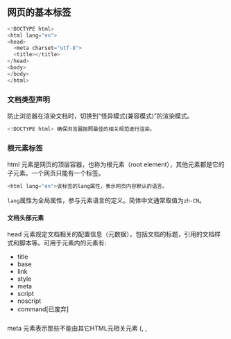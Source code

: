 ## 网页的基本标签

```javascript
<!DOCTYPE html>
<html lang="en">
<head>
  <meta charset="utf-8">
  <title></title>
</head>
<body>
</body>
</html>
```
### 文档类型声明

<!DOCTYPE> 防止浏览器在渲染文档时，切换到“怪异模式(兼容模式)”的渲染模式。

```javascript
<!DOCTYPE html> 确保浏览器按照最佳的相关规范进行渲染。
```

### 根元素标签

html 元素是网页的顶层容器，也称为根元素（root element），其他元素都是它的子元素。一个网页只能有一个<html>标签。

```javascript
<html lang="en">该标签的lang属性，表示网页内容默认的语言。
```

`lang`属性为全局属性，参与元素语言的定义。简体中文通常取值为`zh-CN`。

#### 文档头部元素

head 元素规定文档相关的配置信息（元数据），包括文档的标题，引用的文档样式和脚本等。可用于<head>元素内的元素有:
- title
- base
- link
- style
- meta
- script
- noscript
- command[已废弃]

##### <meta>

meta 元素表示那些不能由其它HTML元相关元素 (<base>, <link>, <script>, <style> 或 <title>) 之一表示的任何元数据信息。
属性：
1. `charset` 此属性声明当前文档的字符编码，通常为`UTF-8`。
2. `name` 此属性定义文档级元数据的名称。此属性的可能值为：
   - `application-name` 定义正运行在该网页上的网络应用名称。
   - `author` 定义文档的作者名称，格式自由。
   - `description` 定义页面内容的简短介绍和描述。
   - `generator` 定义生成页面的软件的标识符。
   - `keywords` 定义页面内容相关的单词。
   - `referrer` 实验性API，详情查询MDN。
   - `viewport` 定义有关视口初始大小的设置，以提供移动设备服务。
3. `http-equiv` 此枚举属性定义了能改变服务器和用户引擎行为的编译。
   - `content-security-policy`内容安全策略。
   - `refresh` 定义页面的载入时间。
4. `content` 此属性包含`http-equiv`或`name`属性的值,具体取决于所使用的值。

##### <title>

title 元素 定义文档的标题，显示在浏览器的标题栏或标签页上。**<title>标签的内部，不能再放置其他标签，只能放置无格式的纯文本。**

##### <base>

base 元素指定用于一个文档中包含的所有相对`URL`的根`URL`，默认的`target`。一份中只能有一个 <base> 元素。
属性：
1. `href` 定义文档中相对`URL`地址的基础`URL`。
2. `target` 定义了默认的页面刷新位置。
    - `_self` 载入结果到当前HTML5的浏览上下文。
    - `_blank` 载入结果到一个新的窗口。
    - `_parent` 载入到父级窗口，如果没有父级，载入当前窗口。
    - `_top` 载入到顶级窗口。

##### <link>

外部资源链接 元素 规定了当前文档与外部资源的关系。

`<link href="main.css" rel="stylesheet">`

#####  <style>

style 元素包含文档的样式信息或者文档的部分内容。默认情况下，该标签的样式信息通常是CSS的格式。
属性：
1. `type` 该属性以MIME类型定义样式语言。
2. `media` 该属性规定该样式适用于哪个媒体。属性的取值CSS媒体查询，默认值为 all。
3. `scoped` 如果该属性存在，则样式应用于其父元素；如果不存在，则应用于整个文档。
```javascript
<style type="text/css">
body {
  color:red;
}
</style>
```

##### <script> 

script 元素用于嵌入或引用可执行脚本。

`<script src="javascript.js"></script>`

##### <noscript>

noscript 元素定义脚本未被执行时的替代内容。

```javascript
<noscript>
  <a href="########">禁用脚本时的结果</a>
</noscript>
<p>允许脚本时的结果!</p>
```

#### 文档主体元素

body 标签是一个容器标签，用于放置网页的主体内容。浏览器显示的页面内容，都是放置在它的内部。

